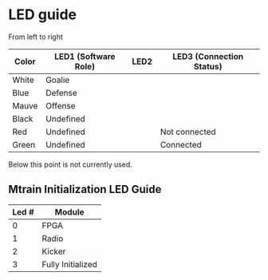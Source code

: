 # LED guide

From left to right

| Color | LED1 (Software Role) | LED2 | LED3 (Connection Status) |
|-------|----------------------|--------------|--------------------------|
| White | Goalie               | |                          |
| Blue  | Defense              | |                          |
| Mauve | Offense              | |                          |
| Black | Undefined            | |                          |
| Red   | Undefined            | | Not connected            |
| Green | Undefined            | | Connected                |

Below this point is not currently used.
## Mtrain Initialization LED Guide
|Led #| Module |
|----|----|
|0   |FPGA|
|1   |Radio|
|2   |Kicker|
|3   |Fully Initialized|
